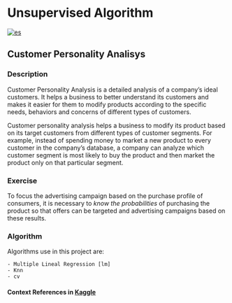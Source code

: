 # Unsupervised Algorithm
[![es](https://img.shields.io/badge/lang-es-yellow.svg)](/README.md)
## Customer Personality Analisys
### Description
Customer Personality Analysis is a detailed analysis of a company’s ideal customers. It helps a business to better understand its customers and makes it easier for them to modify products according to the specific needs, behaviors and concerns of different types of customers.

Customer personality analysis helps a business to modify its product based on its target customers from different types of customer segments. For example, instead of spending money to market a new product to every customer in the company’s database, a company can analyze which customer segment is most likely to buy the product and then market the product only on that particular segment.

### Exercise
To focus the advertising campaign based on the purchase profile of consumers, it is necessary to _know the probabilities_ of purchasing the product so that offers can be targeted and advertising campaigns based on these results.

### Algorithm
Algorithms use in this project are:

    - Multiple Lineal Regression [lm]
    - Knn
    - cv

#### Context References in [Kaggle](https://www.kaggle.com/imakash3011customer-personality-analysis)